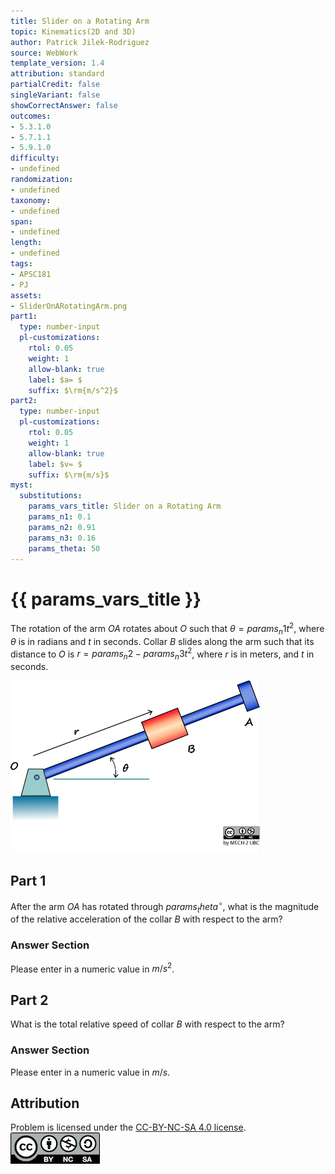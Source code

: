 ```yaml
---
title: Slider on a Rotating Arm
topic: Kinematics(2D and 3D)
author: Patrick Jilek-Rodriguez
source: WebWork
template_version: 1.4
attribution: standard
partialCredit: false
singleVariant: false
showCorrectAnswer: false
outcomes:
- 5.3.1.0
- 5.7.1.1
- 5.9.1.0
difficulty:
- undefined
randomization:
- undefined
taxonomy:
- undefined
span:
- undefined
length:
- undefined
tags:
- APSC181
- PJ
assets:
- SliderOnARotatingArm.png
part1:
  type: number-input
  pl-customizations:
    rtol: 0.05
    weight: 1
    allow-blank: true
    label: $a= $
    suffix: $\rm{m/s^2}$
part2:
  type: number-input
  pl-customizations:
    rtol: 0.05
    weight: 1
    allow-blank: true
    label: $v= $
    suffix: $\rm{m/s}$
myst:
  substitutions:
    params_vars_title: Slider on a Rotating Arm
    params_n1: 0.1
    params_n2: 0.91
    params_n3: 0.16
    params_theta: 50
---
```

# {{ params_vars_title }}
The rotation of the arm $OA$ rotates about $O$ such that $\theta={{params_n1}}t^2$, where $\theta$ is in radians and $t$ in seconds.
Collar $B$ slides along the arm such that its distance to $O$ is $r={{params_n2}} - {{params_n3}}t^2$, where $r$ is in meters, and $t$ in seconds.

<img src="SliderOnARotatingArm.png" width=400 alt="An arm OA rotates about point O, and a collar slides along the arm. Its distance to O is r." >

## Part 1

After the arm $OA$ has rotated through ${{params_theta}}^\circ$, what is the magnitude of the relative acceleration of the collar $B$ with respect to the arm?

### Answer Section

Please enter in a numeric value in $m/s^2$.

## Part 2

What is the total relative speed of collar $B$ with respect to the arm?

### Answer Section

Please enter in a numeric value in $m/s$.

## Attribution

Problem is licensed under the [CC-BY-NC-SA 4.0 license](https://creativecommons.org/licenses/by-nc-sa/4.0/).<br> ![The Creative Commons 4.0 license requiring attribution-BY, non-commercial-NC, and share-alike-SA license.](https://raw.githubusercontent.com/firasm/bits/master/by-nc-sa.png)
